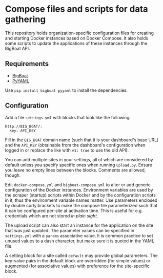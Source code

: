 Compose files and scripts for data gathering
============================================

This repository holds organization-specific configuration files for creating and 
starting Docker instances based on Docker Compose. It also holds some scripts 
to update the applications of these instances through the BigBoat API.

## Requirements

- [BigBoat](https://pypi.python.org/pypi/bigboat)
- [PyYAML](http://pyyaml.org/wiki/PyYAMLDocumentation)

Use `pip install bigboat pyyaml` to install the dependencies.

## Configuration

Add a file `settings.yml` with blocks that look like the following:

```
http://BIG_BOAT/:
  key: API_KEY
```

Fill in the `BIG_BOAT` domain name (such that it is your dashboard's base URL) 
and the `API_KEY` (obtainable from the dashboard's configuration when logged in 
or replace the like with `v1: true` to use the old API).

You can add multiple sites in your settings, all of which are considered by 
default unless you specify specific ones when running `upload.py`. Ensure you 
leave no empty lines between the blocks. Comments are allowed, though. 

Edit `docker-compose.yml` and `bigboat-compose.yml` to alter or add generic 
configuration of the Docker instances. Environment variables are used by the 
scraper (startup) scripts within Docker and by the configuration scripts in it, 
thus the environment variable names matter. Use parameters enclosed by double 
curly brackets to make the compose file parameterized such that it can be 
configured per-site at activation time. This is useful for e.g. credentials 
which are not stored *in plain sight*.

The upload script can also start an instance for the application on the site 
that was just updated. The parameter values can be specified in `settings.yml` 
with a `params` associative value. It is common practice to set unused values 
to a dash character, but make sure it is quoted in the YAML file.

A setting block for a site called `default` may provide global parameters. The 
key-value pairs in the default block are overridden (for simple values) or 
augmented (for associative values) with preference for the site-specific block.
